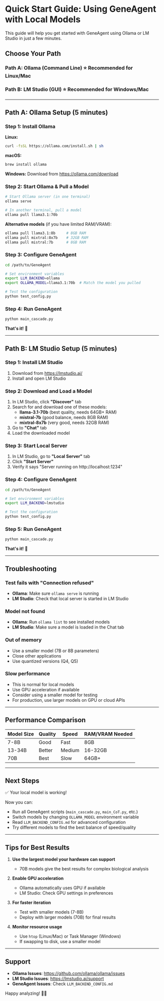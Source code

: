 # Quick Start Guide: Using GeneAgent with Local Models

This guide will help you get started with GeneAgent using Ollama or LM Studio in just a few minutes.

## Choose Your Path

### Path A: Ollama (Command Line) ⭐ Recommended for Linux/Mac
### Path B: LM Studio (GUI) ⭐ Recommended for Windows/Mac

---

## Path A: Ollama Setup (5 minutes)

### Step 1: Install Ollama

**Linux:**
```bash
curl -fsSL https://ollama.com/install.sh | sh
```

**macOS:**
```bash
brew install ollama
```

**Windows:**
Download from https://ollama.com/download

### Step 2: Start Ollama & Pull a Model

```bash
# Start Ollama server (in one terminal)
ollama serve

# In another terminal, pull a model
ollama pull llama3.1:70b
```

**Alternative models** (if you have limited RAM/VRAM):
```bash
ollama pull llama3.1:8b     # 8GB RAM
ollama pull mixtral:8x7b    # 32GB RAM
ollama pull mistral:7b      # 8GB RAM
```

### Step 3: Configure GeneAgent

```bash
cd /path/to/GeneAgent

# Set environment variables
export LLM_BACKEND=ollama
export OLLAMA_MODEL=llama3.1:70b  # Match the model you pulled

# Test the configuration
python test_config.py
```

### Step 4: Run GeneAgent

```bash
python main_cascade.py
```

**That's it!** 🎉

---

## Path B: LM Studio Setup (5 minutes)

### Step 1: Install LM Studio

1. Download from https://lmstudio.ai/
2. Install and open LM Studio

### Step 2: Download and Load a Model

1. In LM Studio, click **"Discover"** tab
2. Search for and download one of these models:
   - **llama-3.1-70b** (best quality, needs 64GB+ RAM)
   - **mistral-7b** (good balance, needs 8GB RAM)
   - **mixtral-8x7b** (very good, needs 32GB RAM)
3. Go to **"Chat"** tab
4. Load the downloaded model

### Step 3: Start Local Server

1. In LM Studio, go to **"Local Server"** tab
2. Click **"Start Server"**
3. Verify it says "Server running on http://localhost:1234"

### Step 4: Configure GeneAgent

```bash
cd /path/to/GeneAgent

# Set environment variables
export LLM_BACKEND=lmstudio

# Test the configuration
python test_config.py
```

### Step 5: Run GeneAgent

```bash
python main_cascade.py
```

**That's it!** 🎉

---

## Troubleshooting

### Test fails with "Connection refused"
- **Ollama**: Make sure `ollama serve` is running
- **LM Studio**: Check that local server is started in LM Studio

### Model not found
- **Ollama**: Run `ollama list` to see installed models
- **LM Studio**: Make sure a model is loaded in the Chat tab

### Out of memory
- Use a smaller model (7B or 8B parameters)
- Close other applications
- Use quantized versions (Q4, Q5)

### Slow performance
- This is normal for local models
- Use GPU acceleration if available
- Consider using a smaller model for testing
- For production, use larger models on GPU or cloud APIs

---

## Performance Comparison

| Model Size | Quality | Speed | RAM/VRAM Needed |
|------------|---------|-------|-----------------|
| 7-8B       | Good    | Fast  | 8GB             |
| 13-34B     | Better  | Medium| 16-32GB         |
| 70B        | Best    | Slow  | 64GB+           |

---

## Next Steps

✅ Your local model is working!

Now you can:
- Run all GeneAgent scripts (`main_cascade.py`, `main_CoT.py`, etc.)
- Switch models by changing `OLLAMA_MODEL` environment variable
- Read `LLM_BACKEND_CONFIG.md` for advanced configuration
- Try different models to find the best balance of speed/quality

---

## Tips for Best Results

1. **Use the largest model your hardware can support**
   - 70B models give the best results for complex biological analysis

2. **Enable GPU acceleration**
   - Ollama automatically uses GPU if available
   - LM Studio: Check GPU settings in preferences

3. **For faster iteration**
   - Test with smaller models (7-8B)
   - Deploy with larger models (70B) for final results

4. **Monitor resource usage**
   - Use `htop` (Linux/Mac) or Task Manager (Windows)
   - If swapping to disk, use a smaller model

---

## Support

- **Ollama Issues**: https://github.com/ollama/ollama/issues
- **LM Studio Issues**: https://lmstudio.ai/support
- **GeneAgent Issues**: Check `LLM_BACKEND_CONFIG.md`

Happy analyzing! 🧬🤖
